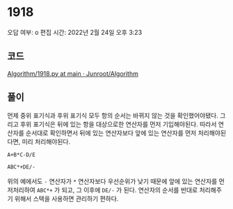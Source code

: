 # 1918

오답 여부: o
편집 시간: 2022년 2월 24일 오후 3:23

## 코드

[Algorithm/1918.py at main · Junroot/Algorithm](https://github.com/Junroot/Algorithm/blob/main/backjoon/1918.py)

## 풀이

먼제 중위 표기식과 후위 표기식 모두 항의 순서는 바뀌지 않는 것을 확인했어야됐다. 그리고 후위 표기식은 뒤에 있는 항을 대상으로한 연산자를 먼저 기입해야된다. 따라서 연산자를 순서대로 확인하면서 뒤에 있는 연산자보다 앞에 있는 연산자를 먼저 처리해야된다면, 미리 처리해야된다.

```bash
A+B*C-D/E

ABC*+DE/-
```

위의 예에서도 `-` 연산자가 `*` 연산자보다 우선순위가 낮기 때문에 앞에 있는 연산자를 먼저처리하여 `ABC*+` 가 되고, 그 이후에 `DE/-` 가 된다. 연산자의 순서를 반대로 처리해주기 위해서 스택을 사용하면 관리하기 편하다.